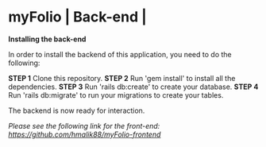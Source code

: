 # myFolio | Back-end |

**Installing the back-end**

In order to install the backend of this application, you need to do the following:

**STEP 1** Clone this repository.
**STEP 2** Run 'gem install' to install all the dependencies.
**STEP 3** Run 'rails db:create' to create your database.
**STEP 4** Run 'rails db:migrate' to run your migrations to create your tables.

The backend is now ready for interaction.

*Please see the following link for the front-end: https://github.com/hmalik88/myFolio-frontend* 
